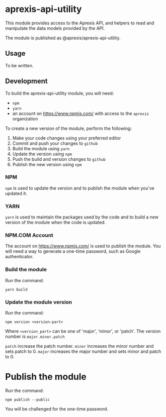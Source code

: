 # aprexis-api-utility
This module provides access to the Aprexis API, and helpers to read and manipulate the data models provided by the API.

The module is published as @aprexis/aprexis-api-utility.

## Usage

To be written.

## Development
To build the aprexis-api-utility module, you will need:

  - `npm`
  - `yarn`
  - an account on https://www.npmjs.com/ with access to the `aprexis` organization

To create a new version of the module, perform the following:

  1. Make your code changes using your preferred editor
  2. Commit and push your changes to `github`
  3. Build the module using `yarn`
  4. Update the version using `npm`
  5. Push the build and version changes to `github`
  6. Publish the new version using `npm`

### NPM
`npm` is used to update the version and to publish the module when you've updated it.

### YARN
`yarn` is used to maintain the packages used by the code and to build a new version of the module when the code is updated.

### NPM.COM Account
The account on  https://www.npmjs.com/ is used to publish the module. You will need a way to generate a one-time password, such as Google authenticator.

### Build the module
Run the command:

`yarn build`

### Update the module version
Run the command:

`npm version <version-part>`

Where `<version_part>` can be one of 'major', 'minor', or 'patch'. The version number is `major.minor.patch`

`patch` increase the patch number.
`minor` increases the minor number and sets patch to 0.
`major` increases the major number and sets minor and patch to 0.

# Publish the module
Run the command:

`npm publish --public`

You will be challenged for the one-time password.
